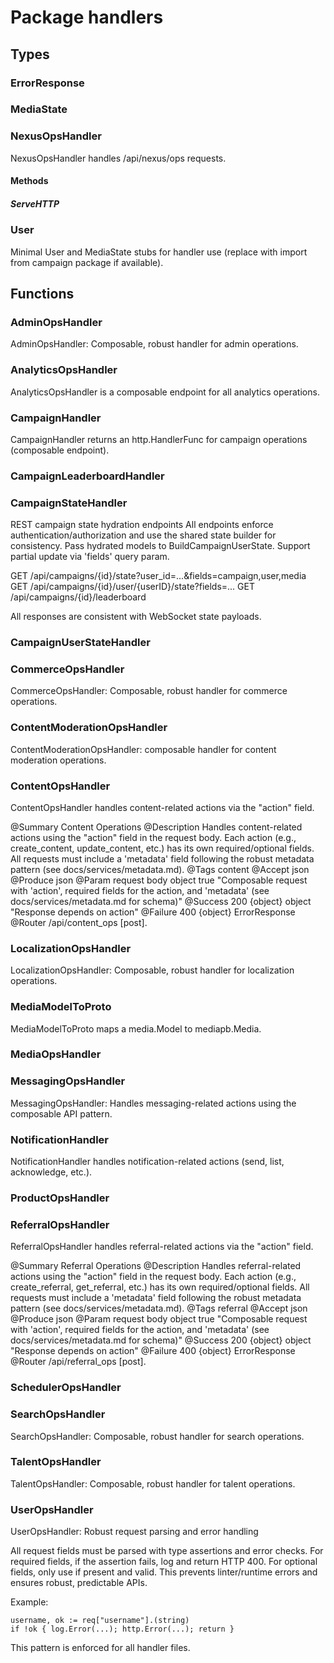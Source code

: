 # Package handlers

## Types

### ErrorResponse

### MediaState

### NexusOpsHandler

NexusOpsHandler handles /api/nexus/ops requests.

#### Methods

##### ServeHTTP

### User

Minimal User and MediaState stubs for handler use (replace with import from campaign package if
available).

## Functions

### AdminOpsHandler

AdminOpsHandler: Composable, robust handler for admin operations.

### AnalyticsOpsHandler

AnalyticsOpsHandler is a composable endpoint for all analytics operations.

### CampaignHandler

CampaignHandler returns an http.HandlerFunc for campaign operations (composable endpoint).

### CampaignLeaderboardHandler

### CampaignStateHandler

REST campaign state hydration endpoints All endpoints enforce authentication/authorization and use
the shared state builder for consistency. Pass hydrated models to BuildCampaignUserState. Support
partial update via 'fields' query param.

GET /api/campaigns/{id}/state?user_id=...&fields=campaign,user,media GET
/api/campaigns/{id}/user/{userID}/state?fields=... GET /api/campaigns/{id}/leaderboard

All responses are consistent with WebSocket state payloads.

### CampaignUserStateHandler

### CommerceOpsHandler

CommerceOpsHandler: Composable, robust handler for commerce operations.

### ContentModerationOpsHandler

ContentModerationOpsHandler: composable handler for content moderation operations.

### ContentOpsHandler

ContentOpsHandler handles content-related actions via the "action" field.

@Summary Content Operations @Description Handles content-related actions using the "action" field in
the request body. Each action (e.g., create_content, update_content, etc.) has its own
required/optional fields. All requests must include a 'metadata' field following the robust metadata
pattern (see docs/services/metadata.md). @Tags content @Accept json @Produce json @Param request
body object true "Composable request with 'action', required fields for the action, and 'metadata'
(see docs/services/metadata.md for schema)" @Success 200 {object} object "Response depends on
action" @Failure 400 {object} ErrorResponse @Router /api/content_ops [post].

### LocalizationOpsHandler

LocalizationOpsHandler: Composable, robust handler for localization operations.

### MediaModelToProto

MediaModelToProto maps a media.Model to mediapb.Media.

### MediaOpsHandler

### MessagingOpsHandler

MessagingOpsHandler: Handles messaging-related actions using the composable API pattern.

### NotificationHandler

NotificationHandler handles notification-related actions (send, list, acknowledge, etc.).

### ProductOpsHandler

### ReferralOpsHandler

ReferralOpsHandler handles referral-related actions via the "action" field.

@Summary Referral Operations @Description Handles referral-related actions using the "action" field
in the request body. Each action (e.g., create_referral, get_referral, etc.) has its own
required/optional fields. All requests must include a 'metadata' field following the robust metadata
pattern (see docs/services/metadata.md). @Tags referral @Accept json @Produce json @Param request
body object true "Composable request with 'action', required fields for the action, and 'metadata'
(see docs/services/metadata.md for schema)" @Success 200 {object} object "Response depends on
action" @Failure 400 {object} ErrorResponse @Router /api/referral_ops [post].

### SchedulerOpsHandler

### SearchOpsHandler

SearchOpsHandler: Composable, robust handler for search operations.

### TalentOpsHandler

TalentOpsHandler: Composable, robust handler for talent operations.

### UserOpsHandler

UserOpsHandler: Robust request parsing and error handling

All request fields must be parsed with type assertions and error checks. For required fields, if the
assertion fails, log and return HTTP 400. For optional fields, only use if present and valid. This
prevents linter/runtime errors and ensures robust, predictable APIs.

Example:

    username, ok := req["username"].(string)
    if !ok { log.Error(...); http.Error(...); return }

This pattern is enforced for all handler files.
